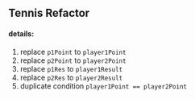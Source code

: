 ## Tennis Refactor

#### details:

1. replace ```p1Point``` to ```player1Point```
2. replace ```p2Point``` to ```player2Point```
3. replace ```p1Res``` to ```player1Result```
4. replace ```p2Res``` to ```player2Result```
5. duplicate condition ```player1Point == player2Point``` 

